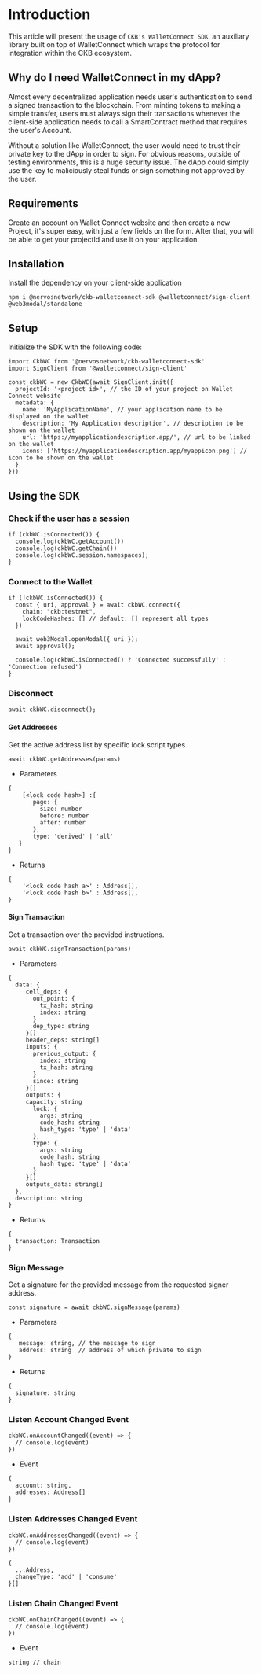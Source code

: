 # Introduction
This article will present the usage of `CKB's WalletConnect SDK`, an auxiliary library built on top of WalletConnect which wraps the protocol for integration within the CKB ecosystem.

## Why do I need WalletConnect in my dApp?
Almost every decentralized application needs user's authentication to send a signed transaction to the blockchain. From minting tokens to making a simple transfer, users must always sign their transactions whenever the client-side application needs to call a SmartContract method that requires the user's Account.

Without a solution like WalletConnect, the user would need to trust their private key to the dApp in order to sign. For obvious reasons, outside of testing environments, this is a huge security issue. The dApp could simply use the key to maliciously steal funds or sign something not approved by the user.

## Requirements
Create an account on Wallet Connect website and then create a new Project, it's super easy, with just a few fields on the form. After that, you will be able to get your projectId and use it on your application.

## Installation
Install the dependency on your client-side application

```
npm i @nervosnetwork/ckb-walletconnect-sdk @walletconnect/sign-client @web3modal/standalone
```

## Setup
Initialize the SDK with the following code:
```
import CkbWC from '@nervosnetwork/ckb-walletconnect-sdk'
import SignClient from '@walletconnect/sign-client'

const ckbWC = new CkbWC(await SignClient.init({
  projectId: '<project id>', // the ID of your project on Wallet Connect website
  metadata: {
    name: 'MyApplicationName', // your application name to be displayed on the wallet
    description: 'My Application description', // description to be shown on the wallet
    url: 'https://myapplicationdescription.app/', // url to be linked on the wallet
    icons: ['https://myapplicationdescription.app/myappicon.png'] // icon to be shown on the wallet
  }
}))
```

## Using the SDK

### Check if the user has a session
```
if (ckbWC.isConnected()) {
  console.log(ckbWC.getAccount()) 
  console.log(ckbWC.getChain()) 
  console.log(ckbWC.session.namespaces); 
}
```

### Connect to the Wallet

```
if (!ckbWC.isConnected()) {
  const { uri, approval } = await ckbWC.connect({
    chain: "ckb:testnet",
    lockCodeHashes: [] // default: [] represent all types
  })  

  await web3Modal.openModal({ uri });
  await approval();

  console.log(ckbWC.isConnected() ? 'Connected successfully' : 'Connection refused')
}
```

### Disconnect
```
await ckbWC.disconnect();
```

#### Get Addresses

Get the active address list by specific lock script types

```
await ckbWC.getAddresses(params)
```
- Parameters
```
{
    [<lock code hash>] :{
       page: {
         size: number
         before: number
         after: number
       },
       type: 'derived' | 'all'
   }
}
```

- Returns
```
{
    '<lock code hash a>' : Address[],
    '<lock code hash b>' : Address[],
}
```

#### Sign Transaction

Get a transaction over the provided instructions.

```
await ckbWC.signTransaction(params)
```

- Parameters
```
{ 
  data: {
     cell_deps: {
       out_point: {
         tx_hash: string
         index: string
       }
       dep_type: string
     }[]
     header_deps: string[]
     inputs: {
       previous_output: {
         index: string
         tx_hash: string
       }
       since: string
     }[]
     outputs: {
     capacity: string
       lock: {
         args: string
         code_hash: string
         hash_type: 'type' | 'data'
       },
       type: {
         args: string
         code_hash: string
         hash_type: 'type' | 'data'
       }
     }[]
     outputs_data: string[]
  },
  description: string
}
```

- Returns
```
{
  transaction: Transaction
}
```

### Sign Message

Get a signature for the provided message from the requested signer address.
```
const signature = await ckbWC.signMessage(params)
```
- Parameters
```
{
   message: string, // the message to sign
   address: string  // address of which private to sign
}
```

- Returns
```
{
  signature: string
}
```

### Listen Account Changed Event

```
ckbWC.onAccountChanged((event) => {
  // console.log(event) 
})
```
- Event
```
{
  account: string,
  addresses: Address[]
}
```

### Listen Addresses Changed Event

```
ckbWC.onAddressesChanged((event) => {
  // console.log(event) 
})
```

```
{
  ...Address,
  changeType: 'add' | 'consume'
}[]
```

### Listen Chain Changed Event

```
ckbWC.onChainChanged((event) => {
  // console.log(event) 
})
```
- Event
```
string // chain
```
